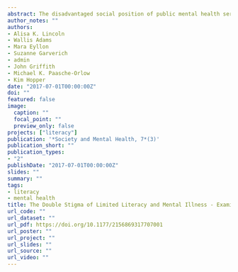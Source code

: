 ```yaml
---
abstract: The disadvantaged social position of public mental health service users reflects synergistic relationships among tangible disadvantage and stigma and its consequences. Limited literacy, an important factor in social disadvantage and an additional source of stigma, is virtually absent from the discussion. Employing a mixed-methods, service user–informed design, we explore the meaning and impact of limited literacy in the lives of public mental health service users in the United States. Of 267 participants, 184 (69 percent) read at or below an eighth-grade level. Next, we demonstrate levels of and explore relationships among both literacy and mental illness concealment stigma and stigma consciousness (for mental illness). Finally, informed by our qualitative data, we describe how people encounter and manage this double burden of stigma with respect to - contexts of concealment, dilemmas of disclosure, and reduction and exclusion. Limited literacy and its associated stigma are important and underexamined barriers to mental health, well-being, recovery, and social inclusion for public mental health service users. Future work should include further examination of the multiple and layered stigmas in the lives of people with serious mental illness.
author_notes: ""
authors:
- Alisa K. Lincoln
- Wallis Adams
- Mara Eyllon
- Suzanne Garverich
- admin
- John Griffith
- Michael K. Paasche-Orlow
- Kim Hopper
date: "2017-07-01T00:00:00Z"
doi: ""
featured: false
image:
  caption: ""
  focal_point: ""
  preview_only: false
projects: ["literacy"]
publication: '*Society and Mental Health, 7*(3)'
publication_short: ""
publication_types:
- "2"
publishDate: "2017-07-01T00:00:00Z"
slides: ""
summary: ""
tags:
- literacy
- mental health
title: The Double Stigma of Limited Literacy and Mental Illness - Examining Barriers to Recovery and Participation among Public Mental Health Service Users
url_code: ""
url_dataset: ""
url_pdf: https://doi.org/10.1177/2156869317707001
url_poster: ""
url_project: ""
url_slides: ""
url_source: ""
url_video: ""
---
```

